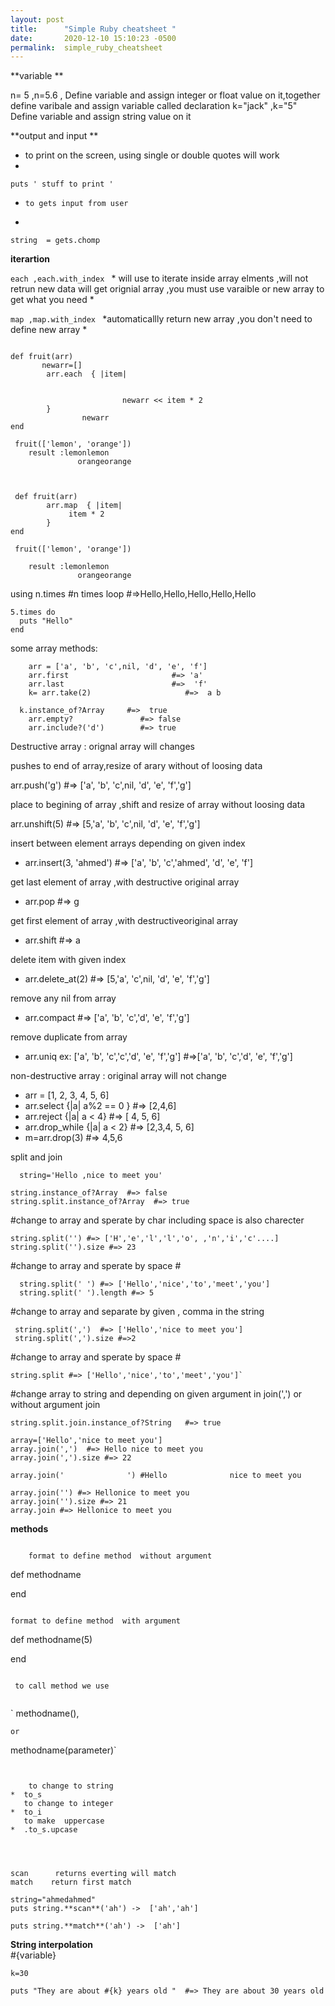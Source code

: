 ```yaml
---
layout: post
title:      "Simple Ruby cheatsheet "
date:       2020-12-10 15:10:23 -0500
permalink:  simple_ruby_cheatsheet
---
```




**variable **

n= 5   ,n=5.6 ,             Define variable and assign integer or float value on it,together define varibale and assign variable  called declaration
k="jack"  ,k="5"     Define  variable and assign  string value on it

**output and input **   


*    to  print on the screen, using  single or double quotes will work
*
```
puts ' stuff to print '     
```
 
*     to gets input from user
*
```
string  = gets.chomp     
```


**iterartion**

`each ,each.with_index `      * will use to iterate inside array elments ,will not retrun new data will get orignial array ,you must use varaible or new array to get what you need *


`map ,map.with_index `        *automaticallly  return new array ,you don't need to define new array *
```

def fruit(arr)
       newarr=[]
        arr.each  { |item| 
				
             
						 newarr << item * 2
        }
				newarr
end

 fruit(['lemon', 'orange'])                    
    result :lemonlemon
               orangeorange
 
 
 
 def fruit(arr)
        arr.map  { |item| 
             item * 2
        }
end

 fruit(['lemon', 'orange'])
 
    result :lemonlemon
               orangeorange
```


using     n.times   #n times loop
#=>Hello,Hello,Hello,Hello,Hello

```
5.times do
  puts "Hello"      
end
```

 

  some array methods:
	
```
	arr = ['a', 'b', 'c',nil, 'd', 'e', 'f']
	arr.first                       #=> 'a'
	arr.last                        #=>  'f'
	k= arr.take(2)                     #=>  a b
```

```
  k.instance_of?Array     #=>  true
	arr.empty?               #=> false
	arr.include?('d')        #=> true
```
	
Destructive array    : orignal array will changes

pushes to end of array,resize of arary without of loosing data

arr.push('g')          #=>  ['a', 'b', 'c',nil, 'd', 'e', 'f','g']  

place to begining of array ,shift and resize of array without loosing data
 	                                                                                         
arr.unshift(5)        #=> [5,'a', 'b', 'c',nil, 'd', 'e', 'f','g'] 

insert between element arrays depending on given index
* 	arr.insert(3, 'ahmed')   #=>  ['a', 'b', 'c','ahmed', 'd', 'e', 'f']  

get last element of array ,with destructive original array
* 	arr.pop           #=> g   

get first  element of array ,with destructiveoriginal  array
* 	arr.shift          #=>  a     

delete item  with given index 
* 	arr.delete_at(2)    #=> [5,'a', 'c',nil, 'd', 'e', 'f','g'] 

 remove any nil from array 
* 	arr.compact         #=> ['a', 'b', 'c','d', 'e', 'f','g'] 

 remove duplicate from array
* 	arr.uniq                ex:  ['a', 'b', 'c','c','d', 'e', 'f','g']    #=>['a', 'b', 'c','d', 'e', 'f','g']  

non-destructive array  :   original array will not change 

* arr = [1, 2, 3, 4, 5, 6]
* arr.select {|a| a%2 == 0  }      #=> [2,4,6]
* arr.reject {|a| a < 4}       #=> [ 4, 5, 6]
* arr.drop_while {|a| a < 2}   #=> [2,3,4, 5, 6]
* m=arr.drop(3)                  #=>  4,5,6 


split and join

```
  string='Hello ,nice to meet you'
```
  
  ```
string.instance_of?Array  #=> false
  string.split.instance_of?Array  #=> true
```

  #change to array and sperate by char including space is also charecter
  ```
string.split('') #=> ['H','e','l','l','o', ,'n','i','c'....]
  string.split('').size #=> 23
```
 
  #change to array and  sperate by space # 
```
  string.split(' ') #=> ['Hello','nice','to','meet','you'] 
  string.split(' ').length #=> 5
```
     
#change to array and  separate by given , comma in the string
```
 string.split(',')  #=> ['Hello','nice to meet you']
 string.split(',').size #=>2
```

#change to array and  sperate by space # 
```
string.split #=> ['Hello','nice','to','meet','you']`
```


#change array to string and depending on given argument in join(',') or without argument  join
```
string.split.join.instance_of?String   #=> true
```

```
array=['Hello','nice to meet you']
array.join(',')  #=> Hello nice to meet you
array.join(',').size #=> 22
```

```
array.join('              ') #Hello              nice to meet you
```

```
array.join('') #=> Hellonice to meet you
array.join('').size #=> 21
array.join #=> Hellonice to meet you
```
     
	
	
**methods**

```

    format to define method  without argument 
```
 def methodname                                                  
 
 end
```

format to define method  with argument 
```
 def methodname(5)                                                  

 end
```
 
 to call method we use
 
```
` methodname(),
```
or
```
methodname(parameter)`
```
 
 
    to change to string
*  to_s     
   to change to integer                  
*  to_i   
   to make  uppercase                       
*  .to_s.upcase          




scan      returns everting will match             
match    return first match

string="ahmedahmed"
puts string.**scan**('ah') ->  ['ah','ah']

puts string.**match**('ah') ->  ['ah']

```

**String interpolation**      
#{variable}
```
k=30

puts "They are about #{k} years old "  #=> They are about 30 years old 
```









